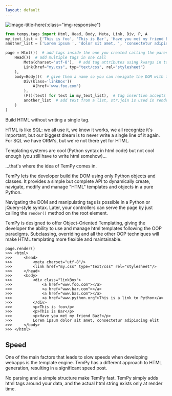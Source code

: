 ```yaml
---
layout: default
---
```

![image-title-here](/assets/img/tempy.png){:class="img-responsive"}
```python
from tempy.tags import Html, Head, Body, Meta, Link, Div, P, A
my_text_list = ['This is foo', 'This is Bar', 'Have you met my friend Baz?']
another_list = ['Lorem ipsum ', 'dolor sit amet, ', 'consectetur adipiscing elit']

page = Html()(  # add tags inside the one you created calling the parent
    Head()(  # add multiple tags in one call
        Meta(charset='utf-8'),  # add tag attributes using kwargs in tag initialization
        Link(href="my.css", typ="text/css", rel="stylesheet")
    ),
    body=Body()(  # give them a name so you can navigate the DOM with those names
        Div(klass='linkBox')(
            A(href='www.foo.com')
        ),
        (P()(text) for text in my_text_list),  # tag insertion accepts generators
        another_list  # add text from a list, str.join is used in rendering
    )
)
```

Build HTML without writing a single tag.

HTML is like SQL: we all use it, we know it works, we all recognize it's important, but our biggest dream is to never write a single line of it again. For SQL we have ORM's, but we're not there yet for HTML.

Templating systems are cool (Python syntax in html code) but not cool enough (you still have to write html somehow)...

...that's where the idea of TemPy comes in.

TemPy lets the developer build the DOM using only Python objects and classes. It provides a simple but complete API to dynamically create, navigate, modify and manage "HTML" templates and objects in a pure Python.

Navigating the DOM and manipulating tags is possible in a Python or jQuery-style syntax. Later, your controllers can serve the page by just calling the `render()` method on the root element.

TemPy is designed to offer Object-Oriented Templating, giving the developer the ability to use and manage html templates following the OOP paradigms. Subclassing, overriding and all the other OOP techniques will make HTML templating more flexible and maintainable.

```
page.render()
>>> <html>
>>>     <head>
>>>         <meta charset="utf-8"/>
>>>         <link href="my.css" type="text/css" rel="stylesheet"/>
>>>     </head>
>>>     <body>
>>>         <div class="linkBox">
>>>             <a href="www.foo.com"></a>
>>>             <a href="www.bar.com"></a>
>>>             <a href="www.baz.com"></a>
>>>             <a href="www.python.org">This is a link to Python</a>
>>>         </div>
>>>         <p>This is foo</p>
>>>         <p>This is Bar</p>
>>>         <p>Have you met my friend Baz?</p>
>>>         Lorem ipsum dolor sit amet, consectetur adipiscing elit
>>>     </body>
>>> </html>
```



## Speed

One of the main factors that leads to slow speeds when developing webapps is the template engine. TemPy has a different approach to HTML generation, resulting in a significant speed post.

No parsing and a simple structure make TemPy fast. TemPy simply adds html tags around your data, and the actual html string exists only at render time.
